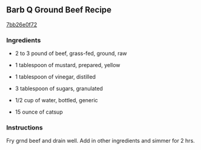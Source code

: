 ## Barb Q Ground Beef Recipe

[7bb26e0f72](http://cookeatshare.com/recipes/barb-q-ground-beef-23718)

### Ingredients

 - 2 to 3 pound of beef, grass-fed, ground, raw

 - 1 tablespoon of mustard, prepared, yellow

 - 1 tablespoon of vinegar, distilled

 - 3 tablespoon of sugars, granulated

 - 1/2 cup of water, bottled, generic

 - 15 ounce of catsup

### Instructions

Fry grnd beef and drain well. Add in other ingredients and simmer for 2 hrs.